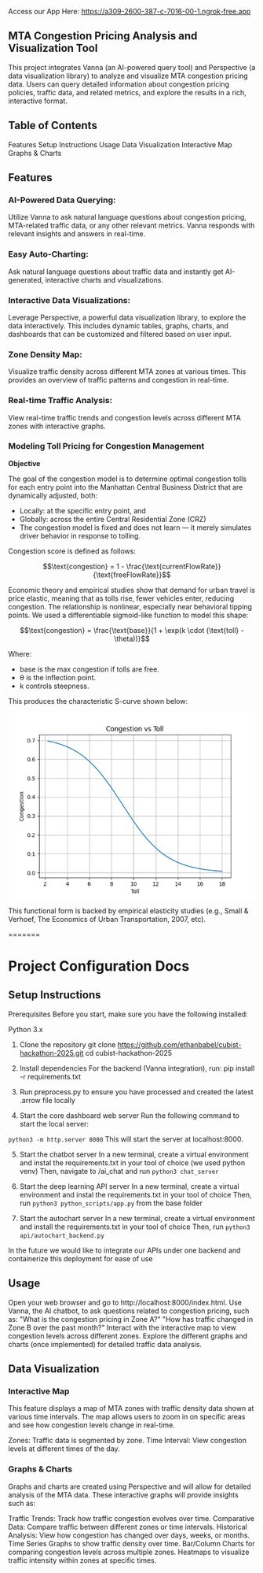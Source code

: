 Access our App Here: https://a309-2600-387-c-7016-00-1.ngrok-free.app

## MTA Congestion Pricing Analysis and Visualization Tool

This project integrates Vanna (an AI-powered query tool) and Perspective (a data visualization library) to analyze and visualize MTA congestion pricing data. Users can query detailed information about congestion pricing policies, traffic data, and related metrics, and explore the results in a rich, interactive format.

## Table of Contents
Features
Setup Instructions
Usage
Data Visualization
Interactive Map
Graphs & Charts

## Features 
### AI-Powered Data Querying:
Utilize Vanna to ask natural language questions about congestion pricing, MTA-related traffic data, or any other relevant metrics. Vanna responds with relevant insights and answers in real-time.
### Easy Auto-Charting:
Ask natural language questions about traffic data and instantly get AI-generated, interactive charts and visualizations.
### Interactive Data Visualizations:
Leverage Perspective, a powerful data visualization library, to explore the data interactively. This includes dynamic tables, graphs, charts, and dashboards that can be customized and filtered based on user input.
### Zone Density Map:
Visualize traffic density across different MTA zones at various times. This provides an overview of traffic patterns and congestion in real-time.
### Real-time Traffic Analysis:
View real-time traffic trends and congestion levels across different MTA zones with interactive graphs.
### Modeling Toll Pricing for Congestion Management

**Objective**

The goal of the congestion model is to determine optimal congestion tolls for each entry point into the Manhattan Central Business District that are dynamically adjusted, both:
- Locally: at the specific entry point, and
- Globally: across the entire Central Residential Zone (CRZ)
- The congestion model is fixed and does not learn — it merely simulates driver behavior in response to tolling.

Congestion score is defined as follows:
```math
\text{congestion} = 1 - \frac{\text{currentFlowRate}}{\text{freeFlowRate}}
```
Economic theory and empirical studies show that demand for urban travel is price elastic, meaning that as tolls rise, fewer vehicles enter, reducing congestion. The relationship is nonlinear, especially near behavioral tipping points.
We used a differentiable sigmoid-like function to model this shape:
```math
\text{congestion} = \frac{\text{base}}{1 + \exp(k \cdot (\text{toll} - \theta))}
```
Where:
- base is the max congestion if tolls are free.
- θ is the inflection point. 
- k controls steepness.

This produces the characteristic S-curve shown below:

![congestion vs toll plot](congestion_vs_toll.png)

This functional form is backed by empirical elasticity studies (e.g., Small & Verhoef, The Economics of Urban Transportation, 2007, etc). 



=======
# Project Configuration Docs

## Setup Instructions

Prerequisites
Before you start, make sure you have the following installed:

Python 3.x

1. Clone the repository
git clone https://github.com/ethanbabel/cubist-hackathon-2025.git
cd cubist-hackathon-2025

2. Install dependencies
For the backend (Vanna integration), run:
pip install -r requirements.txt

3. Run preprocess.py to ensure you have processed and created the latest .arrow file locally

4. Start the core dashboard web server
Run the following command to start the local server:

`python3 -m http.server 8000`
This will start the server at localhost:8000.

5. Start the chatbot server
In a new terminal, create a virtual environment and instal the requirements.txt in your tool of choice (we used python venv)
Then, navigate to /ai_chat and run `python3 chat_server`

6. Start the deep learning API server
In a new terminal, create a virtual environment and instal the requirements.txt in your tool of choice 
Then, run `python3 python_scripts/app.py` from the base folder

7. Start the autochart server
In a new terminal, create a virtual environment and install the requirements.txt in your tool of choice
Then, run `python3 api/autochart_backend.py`

In the future we would like to integrate our APIs under one backend and containerize this deployment for ease of use

## Usage

Open your web browser and go to http://localhost:8000/index.html.
Use Vanna, the AI chatbot, to ask questions related to congestion pricing, such as:
"What is the congestion pricing in Zone A?"
"How has traffic changed in Zone B over the past month?"
Interact with the interactive map to view congestion levels across different zones.
Explore the different graphs and charts (once implemented) for detailed traffic data analysis.

## Data Visualization

### Interactive Map 
This feature displays a map of MTA zones with traffic density data shown at various time intervals. The map allows users to zoom in on specific areas and see how congestion levels change in real-time.

Zones: Traffic data is segmented by zone.
Time Interval: View congestion levels at different times of the day.

### Graphs & Charts
Graphs and charts are created using Perspective and will allow for detailed analysis of the MTA data. These interactive graphs will provide insights such as:

Traffic Trends: Track how traffic congestion evolves over time.
Comparative Data: Compare traffic between different zones or time intervals.
Historical Analysis: View how congestion has changed over days, weeks, or months.
Time Series Graphs to show traffic density over time.
Bar/Column Charts for comparing congestion levels across multiple zones.
Heatmaps to visualize traffic intensity within zones at specific times.
